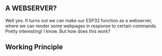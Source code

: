 ## A WEBSERVER?

Well yes. It turns out we can make our ESP32 function as a webserver, where we can render some webpages in response to certain commands. Pretty interesting! I know. But how does this work?

## Working Principle

